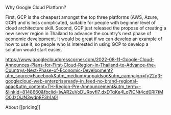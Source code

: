 Why Google Cloud Platform?

First, GCP is the cheapest amongst the top three platforms (AWS, Azure, GCP) and is less complicated, suitable for people with beginner level of cloud architecture skill. Second, GCP just released the propose of creating a new server region in Thailand to advance the country’s next phase of economic development. It would be great if we can develop an example of how to use it, so people who is interested in using GCP to develop a solution would start easier.

https://www.googlecloudpresscorner.com/2022-08-11-Google-Cloud-Announces-Plans-for-First-Cloud-Region-in-Thailand-to-Advance-the-Countrys-Next-Phase-of-Economic-Development?utm_source=Facebook&utm_medium=unpaidsoc&utm_campaign=fy22q3-googlecloud-web-enterpriseready-in_feed-no-brand-regional-apac&utm_content=TH-Region-Pre-Announcement&utm_term=-&linkId=8148660&fbclid=IwAR2uVoDURpyfI7_dxDTqKe4Lq7ICNt4cd0Ri7tMO0JzOiJN3wdp8F3h1a0I

About [[pricing]]